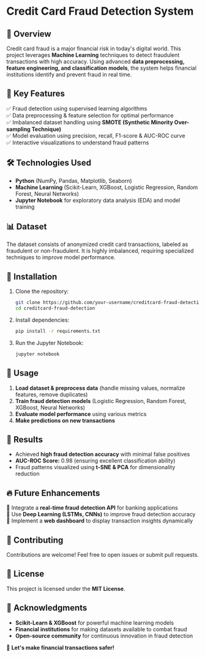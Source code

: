 # Credit Card Fraud Detection System

## 🚀 Overview
Credit card fraud is a major financial risk in today's digital world. This project leverages **Machine Learning** techniques to detect fraudulent transactions with high accuracy. Using advanced **data preprocessing, feature engineering, and classification models**, the system helps financial institutions identify and prevent fraud in real time.

## 🎯 Key Features
✅ Fraud detection using supervised learning algorithms  
✅ Data preprocessing & feature selection for optimal performance  
✅ Imbalanced dataset handling using **SMOTE (Synthetic Minority Over-sampling Technique)**  
✅ Model evaluation using precision, recall, F1-score & AUC-ROC curve  
✅ Interactive visualizations to understand fraud patterns  

## 🛠️ Technologies Used
- **Python** (NumPy, Pandas, Matplotlib, Seaborn)
- **Machine Learning** (Scikit-Learn, XGBoost, Logistic Regression, Random Forest, Neural Networks)
- **Jupyter Notebook** for exploratory data analysis (EDA) and model training

## 📊 Dataset
The dataset consists of anonymized credit card transactions, labeled as fraudulent or non-fraudulent. It is highly imbalanced, requiring specialized techniques to improve model performance.

## 🔧 Installation
1. Clone the repository:
   ```bash
   git clone https://github.com/your-username/creditcard-fraud-detection.git
   cd creditcard-fraud-detection
2. Install dependencies:
   ```bash
   pip install -r requirements.txt
3. Run the Jupyter Notebook:
   ```bash
   jupyter notebook
## 📌 Usage
1. **Load dataset & preprocess data** (handle missing values, normalize features, remove duplicates)
2. **Train fraud detection models** (Logistic Regression, Random Forest, XGBoost, Neural Networks)
3. **Evaluate model performance** using various metrics
4. **Make predictions on new transactions**

## 🚀 Results
- Achieved **high fraud detection accuracy** with minimal false positives
- **AUC-ROC Score:** 0.98 (ensuring excellent classification ability)
- Fraud patterns visualized using **t-SNE & PCA** for dimensionality reduction
## 🔥 Future Enhancements
🔹 Integrate a **real-time fraud detection API** for banking applications  
🔹 Use **Deep Learning (LSTMs, CNNs)** to improve fraud detection accuracy  
🔹 Implement a **web dashboard** to display transaction insights dynamically  

## 🤝 Contributing
Contributions are welcome! Feel free to open issues or submit pull requests.

## 📜 License
This project is licensed under the **MIT License**.

## 🙌 Acknowledgments
- **Scikit-Learn & XGBoost** for powerful machine learning models
- **Financial institutions** for making datasets available to combat fraud
- **Open-source community** for continuous innovation in fraud detection

🚀 **Let's make financial transactions safer!**
